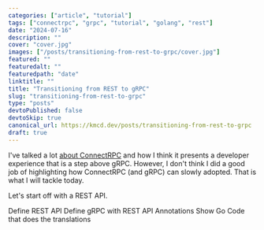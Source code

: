 ```yaml
---
categories: ["article", "tutorial"]
tags: ["connectrpc", "grpc", "tutorial", "golang", "rest"]
date: "2024-07-16"
description: ""
cover: "cover.jpg"
images: ["/posts/transitioning-from-rest-to-grpc/cover.jpg"]
featured: ""
featuredalt: ""
featuredpath: "date"
linktitle: ""
title: "Transitioning from REST to gRPC"
slug: "transitioning-from-rest-to-grpc"
type: "posts"
devtoPublished: false
devtoSkip: true
canonical_url: https://kmcd.dev/posts/transitioning-from-rest-to-grpc
draft: true
---
```


I've talked a lot [about ConnectRPC](/posts/connectrpc) and how I think it presents a developer experience that is a step above gRPC. However, I don't think I did a good job of highlighting how ConnectRPC (and gRPC) can slowly adopted. That is what I will tackle today.

Let's start off with a REST API.


Define REST API
Define gRPC with REST API Annotations
Show Go Code that does the translations